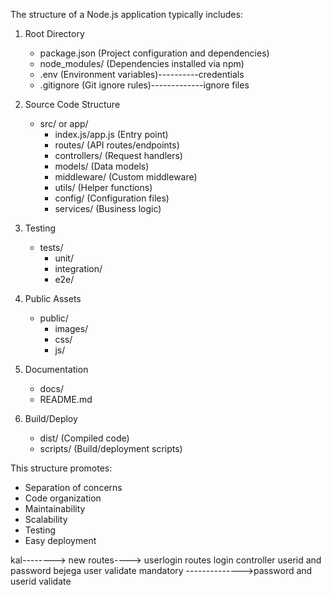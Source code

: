 The structure of a Node.js application typically includes:

1. Root Directory
   - package.json (Project configuration and dependencies)
   - node_modules/ (Dependencies installed via npm)
   - .env (Environment variables)----------credentials
   - .gitignore (Git ignore rules)-------------ignore files

2. Source Code Structure
   - src/ or app/
     - index.js/app.js (Entry point)
     - routes/ (API routes/endpoints)
     - controllers/ (Request handlers)
     - models/ (Data models)
     - middleware/ (Custom middleware)
     - utils/ (Helper functions)
     - config/ (Configuration files)
     - services/ (Business logic)

3. Testing
   - tests/
     - unit/
     - integration/
     - e2e/

4. Public Assets
   - public/
     - images/
     - css/
     - js/

5. Documentation
   - docs/
   - README.md

6. Build/Deploy
   - dist/ (Compiled code)
   - scripts/ (Build/deployment scripts)

This structure promotes:
- Separation of concerns
- Code organization
- Maintainability
- Scalability
- Testing
- Easy deployment


kal-------->
new routes---->
userlogin routes
login controller
userid and password bejega user
validate mandatory
-------------->password and userid validate 
